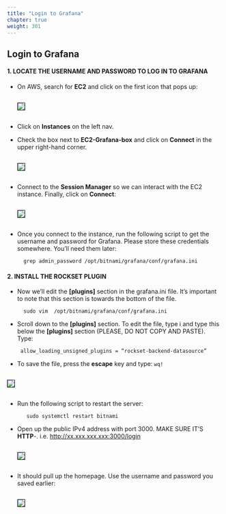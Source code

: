 ```yaml
---
title: "Login to Grafana"
chapter: true
weight: 301
---
```


## Login to Grafana

<h4> 1. LOCATE THE USERNAME AND PASSWORD TO LOG IN TO GRAFANA </h4>

- On AWS, search for **EC2** and click on the first icon that pops up:

   <img src="../../images/Picture53.png" style="margin:15px 0px; border:1px solid black"/>

- Click on **Instances** on the left nav.   

- Check the box next to **EC2-Grafana-box** and click on **Connect** in the upper right-hand corner.
   
  <img src="../../images/Picture54.png" style="margin:15px 0px; border:1px solid black"/>

- Connect to the **Session Manager** so we can interact with the EC2 instance.  Finally, click on **Connect**:
  
  <img src="../../images/Picture55.png" style="margin:15px 0px; border:1px solid black"/>

- Once you connect to the instance, run the following script to get the username and password for Grafana. Please store these credentials somewhere. You’ll need them later:   

        grep admin_password /opt/bitnami/grafana/conf/grafana.ini


<h4> 2. INSTALL THE ROCKSET PLUGIN  </h4>
    
- Now we’ll edit the **[plugins]** section in the grafana.ini file. It’s important to note that this section is towards the bottom of the file. 
   
        sudo vim  /opt/bitnami/grafana/conf/grafana.ini
        
 - Scroll down to the **[plugins]** section. To edit the file, type i and type this below the **[plugins]** section (PLEASE, DO NOT COPY AND PASTE). Type:     

        allow_loading_unsigned_plugins = “rockset-backend-datasource” 
        
- To save the file, press the **escape** key and type: ```wq!```    
    
 <img src="../../images/Picture56.png" style="margin:15px 0px; border:1px solid black"/>  

  
- Run the following script to restart the server: 

         sudo systemctl restart bitnami 
         
- Open up the public IPv4 address with port 3000. MAKE SURE IT’S **HTTP**-.  i.e. http://xx.xxx.xxx.xxx:3000/login        
    
     <img src="../../images/Picture57.png" style="margin:15px 0px; border:1px solid black"/>
     
- It should pull up the homepage. Use the username and password you saved earlier:     

    <img src="../../images/Picture58.png" style="margin:15px 0px; border:1px solid black"/>
